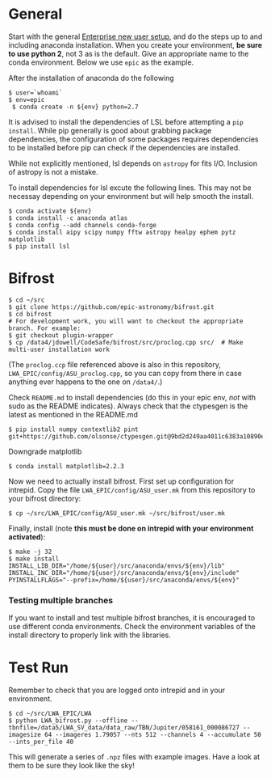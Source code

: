 # General

Start with the general [Enterprise new user setup](https://docs.google.com/document/d/1DOoiYEZd15KMw4KNSIkaGnph2aARI4n77cEuQHiOJqs/edit), and do the steps up to and including anaconda installation. When you create your environment, **be sure to use python 2**, not 3 as is the default. Give an appropriate name to the conda environment. Below we use `epic` as the example.


After the installation of anaconda do the following
```
$ user=`whoami`
$ env=epic
 $ conda create -n ${env} python=2.7
```
It is advised to install the dependencies of LSL before attempting a `pip install`. While pip generally is good about grabbing package dependencies, the configuration of some packages requires dependencies to be installed before pip can check if the dependencies are installed.

While not explicitly mentioned, lsl depends on `astropy` for fits I/O. Inclusion of astropy is not a mistake.

To install dependencies for lsl excute the following lines. This may not be necessay depending on your environment but will help smooth the install.
```
$ conda activate ${env}
$ conda install -c anaconda atlas
$ conda config --add channels conda-forge
$ conda install aipy scipy numpy fftw astropy healpy ephem pytz matplotlib
$ pip install lsl
```

# Bifrost
```
$ cd ~/src
$ git clone https://github.com/epic-astronomy/bifrost.git
$ cd bifrost 
# For development work, you will want to checkout the appropriate branch. For example:
$ git checkout plugin-wrapper
$ cp /data4/jdowell/CodeSafe/bifrost/src/proclog.cpp src/  # Make multi-user installation work
```
(The `proclog.ccp` file referenced above is also in this repository, `LWA_EPIC/config/ASU_proclog.cpp`, so you can copy from there in case anything ever happens to the one on `/data4/`.)

Check `README.md` to install dependencies (do this in your epic env, *not* with sudo as the README indicates).
Always check that the ctypesgen is the latest as mentioned in the README.md
```
$ pip install numpy contextlib2 pint git+https://github.com/olsonse/ctypesgen.git@9bd2d249aa4011c6383a10890ec6f203d7b7990f
```

Downgrade matplotlib
```
$ conda install matplotlib=2.2.3
```

Now we need to actually install bifrost. First set up configuration for intrepid. Copy the file `LWA_EPIC/config/ASU_user.mk` from this repository to your bifrost directory:
```
$ cp ~/src/LWA_EPIC/config/ASU_user.mk ~/src/bifrost/user.mk
```

Finally, install (note **this must be done on intrepid with your environment activated**):
```
$ make -j 32
$ make install INSTALL_LIB_DIR="/home/${user}/src/anaconda/envs/${env}/lib" INSTALL_INC_DIR="/home/${user}/src/anaconda/envs/${env}/include" PYINSTALLFLAGS="--prefix=/home/${user}/src/anaconda/envs/${env}"
```

### Testing multiple branches
If you want to install and test multiple bifrost branches, it is encouraged to use different conda environments. Check the environment variables of the install directory to properly link with the libraries.

# Test Run
Remember to check that you are logged onto intrepid and in your environment.
```
$ cd ~/src/LWA_EPIC/LWA
$ python LWA_bifrost.py --offline --tbnfile=/data5/LWA_SV_data/data_raw/TBN/Jupiter/058161_000086727 --imagesize 64 --imageres 1.79057 --nts 512 --channels 4 --accumulate 50 --ints_per_file 40
```
This will generate a series of `.npz` files with example images. Have a look at them
to be sure they look like the sky!

